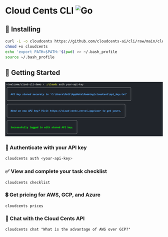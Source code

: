 # Cloud Cents CLI ![Go](https://img.shields.io/badge/Go-1.20-blue)

## 🚀 Installing

```sh
curl -L -o cloudcents https://github.com/cloudcents-ai/cli/raw/main/cloudcents
chmod +x cloudcents
echo 'export PATH=$PATH:'$(pwd) >> ~/.bash_profile
source ~/.bash_profile
```

## 🏁 Getting Started

![CLI Demo](img/cli.gif)

### 🔑 Authenticate with your API key
```sh
cloudcents auth <your-api-key>
```

### ✅ View and complete your task checklist
```
cloudcents checklist
```

### 💲 Get pricing for AWS, GCP, and Azure
```
cloudcents prices
```

### 💬 Chat with the Cloud Cents API
```
cloudcents chat "What is the advantage of AWS over GCP?"                  
```